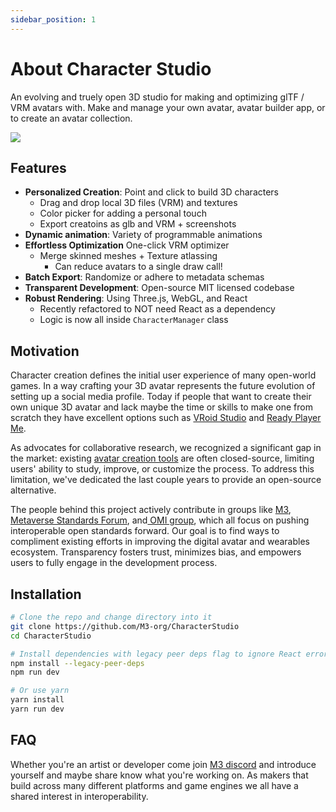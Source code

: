 ```yaml
---                                                                                                                                                  
sidebar_position: 1                                                                                                                                  
--- 
```


# About Character Studio


An evolving and truely open 3D studio for making and optimizing glTF / VRM avatars with. Make and manage your own avatar, avatar builder app, or to create an avatar collection.

![](https://i.imgur.com/v2zJEiy.gif)


## Features

- **Personalized Creation**: Point and click to build 3D characters
    - Drag and drop local 3D files (VRM) and textures
    - Color picker for adding a personal touch
    - Export creatoins as glb and VRM + screenshots
- **Dynamic animation**: Variety of programmable animations
- **Effortless Optimization** One-click VRM optimizer
    - Merge skinned meshes + Texture atlassing
        - Can reduce avatars to a single draw call!
- **Batch Export**: Randomize or adhere to metadata schemas
- **Transparent Development**: Open-source MIT licensed codebase
- **Robust Rendering**: Using Three.js, WebGL, and React
    - Recently refactored to NOT need React as a dependency
    - Logic is now all inside `CharacterManager` class


## Motivation

Character creation defines the initial user experience of many open-world games. In a way crafting your 3D avatar represents the future evolution of setting up a social media profile. Today if people that want to create their own unique 3D avatar and lack maybe the time or skills to make one from scratch they have excellent options such as [VRoid Studio](https://vroid.com/en/studio) and [Ready Player Me](https://readyplayer.me/).

As advocates for collaborative research, we recognized a significant gap in the market: existing [avatar creation tools](https://hackmd.io/@XR/avatarbuilders) are often closed-source, limiting users' ability to study, improve, or customize the process. To address this limitation, we've dedicated the last couple years to provide an open-source alternative.

The people behind this project actively contribute in groups like [M3](https://m3org.com), [Metaverse Standards Forum](https://metaverse-standards.org/), and[ OMI group](https://omigroup.org/), which all focus on pushing interoperable open standards forward. Our goal is to find ways to compliment existing efforts in improving the digital avatar and wearables ecosystem. Transparency fosters trust, minimizes bias, and empowers users to fully engage in the development process.



## Installation


```bash
# Clone the repo and change directory into it
git clone https://github.com/M3-org/CharacterStudio
cd CharacterStudio

# Install dependencies with legacy peer deps flag to ignore React errors
npm install --legacy-peer-deps
npm run dev

# Or use yarn
yarn install
yarn run dev
```



## FAQ



Whether you're an artist or developer come join [M3 discord](https://m3org.com/discord) and introduce yourself and maybe share know what you're working on. As makers that build across many different platforms and game engines we all have a shared interest in interoperability.
